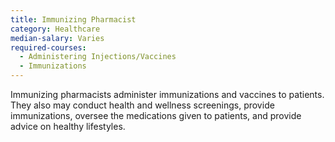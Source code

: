 ```yaml
---
title: Immunizing Pharmacist
category: Healthcare
median-salary: Varies
required-courses:
  - Administering Injections/Vaccines
  - Immunizations
---
```


Immunizing pharmacists administer immunizations and vaccines to patients. They also may conduct health and wellness screenings, provide immunizations, oversee the medications given to patients, and provide advice on healthy lifestyles.